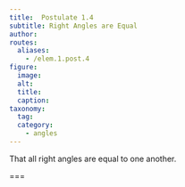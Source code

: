 ```yaml
---
title:  Postulate 1.4
subtitle: Right Angles are Equal
author:
routes:
  aliases:
    - /elem.1.post.4
figure:
  image:
  alt:
  title:
  caption:
taxonomy:
  tag:
  category:
    - angles
---
```


That all right angles are equal to one another.

===
